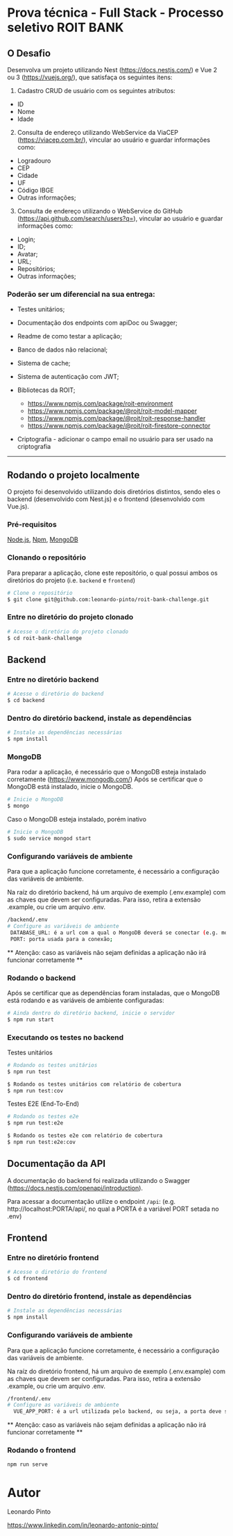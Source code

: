 # Prova técnica - Full Stack - Processo seletivo ROIT BANK

## O Desafio

Desenvolva um projeto utilizando Nest (https://docs.nestjs.com/) e Vue 2 ou 3 (https://vuejs.org/), que satisfaça os seguintes itens:

1. Cadastro CRUD de usuário com os seguintes atributos:
  - ID
  - Nome
  - Idade

2. Consulta de endereço utilizando WebService da ViaCEP (https://viacep.com.br/), vincular ao usuário e guardar informações como:
  - Logradouro
  - CEP
  - Cidade
  - UF
  - Código IBGE
  - Outras informações;
  
3. Consulta de endereço utilizando o WebService do GitHub (https://api.github.com/search/users?q=<USERNAME>), vincular ao usuário e guardar informações como:
  - Login;
  - ID;
  - Avatar;
  - URL;
  - Repositórios;
  - Outras informações;
  
### Poderão ser um diferencial na sua entrega:
  - Testes unitários;
  - Documentação dos endpoints com apiDoc ou Swagger;
  - Readme de como testar a aplicação;
  - Banco de dados não relacional;
  - Sistema de cache;
  - Sistema de autenticação com JWT;
  - Bibliotecas da ROIT;
      - https://www.npmjs.com/package/roit-environment
      - https://www.npmjs.com/package/@roit/roit-model-mapper
      - https://www.npmjs.com/package/@roit/roit-response-handler
      - https://www.npmjs.com/package/@roit/roit-firestore-connector

  - Criptografia - adicionar o campo email no usuário para ser usado na criptografia
  ---
 
  ## Rodando o projeto localmente
  O projeto foi desenvolvido utilizando dois diretórios distintos, sendo eles o backend (desenvolvido com Nest.js) e o frontend (desenvolvido com Vue.js).
  
  ### Pré-requisitos
   [Node.js](https://nodejs.org/en/), [Npm](https://www.npmjs.com/), [MongoDB](https://www.mongodb.com/) 
  
  ### Clonando o repositório
  Para preparar a aplicação, clone este repositório, o qual possui ambos os diretórios do projeto (i.e. `backend` e `frontend`)
  
  ````bash
  # Clone o repositório
  $ git clone git@github.com:leonardo-pinto/roit-bank-challenge.git
  ````
  
  ### Entre no diretório do projeto clonado
  
  ````bash
  # Acesse o diretório do projeto clonado
  $ cd roit-bank-challenge
  ````
  
  ## Backend
  ### Entre no diretório backend
  
   ````bash
  # Acesse o diretório do backend
  $ cd backend
  ````
  
  ### Dentro do diretório backend, instale as dependências
  ````bash
  # Instale as dependências necessárias
  $ npm install
  ````
  
  ### MongoDB
  Para rodar a aplicação, é necessário que o MongoDB esteja instalado corretamente (https://www.mongodb.com/) 
  Após se certificar que o MongoDB está instalado, inicie o MongoDB.
  
  ```bash
  # Inicie o MongoDB
  $ mongo
  ```
  
  Caso o MongoDB esteja instalado, porém inativo
    
  ```bash
  # Inicie o MongoDB
  $ sudo service mongod start
  ```
  
  ### Configurando variáveis de ambiente
  Para que a aplicação funcione corretamente, é necessário a configuração das variáveis de ambiente.
  
  Na raíz do diretório backend, há um arquivo de exemplo (.env.example) com as chaves que devem ser configuradas.
  Para isso, retira a extensão .example, ou crie um arquivo .env.
  
  ```bash
  /backend/.env
  # Configure as variáveis de ambiente
   DATABASE_URL: é a url com a qual o MongoDB deverá se conectar (e.g. mongodb://localhost/roit-challenge);
   PORT: porta usada para a conexão;
  ```
  
  ** Atenção: caso as variáveis não sejam definidas a aplicação não irá funcionar corretamente **
  
  ### Rodando o backend
  Após se certificar que as dependências foram instaladas, que o MongoDB está rodando e as variáveis de ambiente configuradas:
  
   ```bash
  # Ainda dentro do diretório backend, inicie o servidor
  $ npm run start
  ```
  ### Executando os testes no backend
  
  Testes unitários
   ```bash
  # Rodando os testes unitários
  $ npm run test
  
  $ Rodando os testes unitários com relatório de cobertura
  $ npm run test:cov
  ```
  
  Testes E2E (End-To-End)
   ```bash
  # Rodando os testes e2e
  $ npm run test:e2e
  
  $ Rodando os testes e2e com relatório de cobertura
  $ npm run test:e2e:cov
  ```
  
  ## Documentação da API
  A documentação do backend foi realizada utilizando o Swagger (https://docs.nestjs.com/openapi/introduction).
  
  Para acessar a documentação utilize o endpoint `/api`: (e.g. http://localhost:PORTA/api/, no qual a PORTA é a variável PORT setada no .env) 
 
  ## Frontend
  ### Entre no diretório frontend
  
  ````bash
  # Acesse o diretório do frontend
  $ cd frontend
  ````
  
  ### Dentro do diretório frontend, instale as dependências
  ````bash
  # Instale as dependências necessárias
  $ npm install
  ````
  
  ### Configurando variáveis de ambiente
  Para que a aplicação funcione corretamente, é necessário a configuração das variáveis de ambiente.
  
  Na raíz do diretório frontend, há um arquivo de exemplo (.env.example) com as chaves que devem ser configuradas.
  Para isso, retira a extensão .example, ou crie um arquivo .env.
  
  ```bash
  /frontend/.env
  # Configure as variáveis de ambiente
    VUE_APP_PORT: é a url utilizada pelo backend, ou seja, a porta deve ser a mesma configurada no backend;
  ```
  
  ** Atenção: caso as variáveis não sejam definidas a aplicação não irá funcionar corretamente **
  
  ### Rodando o frontend
  ```bash
  npm run serve
  ```
  
  # Autor

  Leonardo Pinto

https://www.linkedin.com/in/leonardo-antonio-pinto/
  
  
  
  


